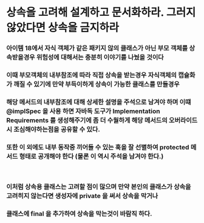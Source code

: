 # 상속을 고려해 설계하고 문서화하라. 그러지 않았다면 상속을 금지하라

### 아이템 18에서 자식 객체가 같은 패키지 않의 클래스가 아닌 부모 객체를 상속받을경우 위험성에 대해서는 충분히 이야기를 나눴을 것이다

### 이때 부모객체의 내부참조에 따라 직접 상속을 받는경우 자식객체의 캡슐화가 깨질 수 있기에 만약 부득이하게 상속이 가능한 클래스를 만들경우

### 해당 메서드의 내부참조에 대해 상세한 설명을 주석으로 남겨야 하며 이떄 @implSpec 을 사용 하면 자바독 도구가 Implementation Requirements 를 생성해주기에 좀 더 수월하게 해당 메서드의 오버라이드시 조심해야하는점을 공유할 수 있다.

### 또한 이 외에도 내부 동작중 끼어들 수 있는 훅을 잘 선별하여 protected 메서드 형태로 공개해야 한다 (물론 이 역시 주석을 남겨야 한다.)

<br>

### 이처럼 상속용 클래스는 고려할 점이 많으며 만약 본인의 클래스가 상속을 고려히지 않는다면 생성자에 private 을 써서 상속을 막거나

### 클래스에 final 을 추가하여 상속을 막는것이 바람직 하다.
